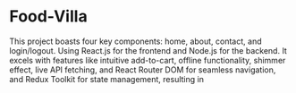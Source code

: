 # Food-Villa
This project boasts four key components: home, about, contact, and login/logout. Using React.js for the frontend and Node.js for the backend. It excels with features like intuitive add-to-cart, offline functionality, shimmer effect, live API fetching, and React Router DOM for seamless navigation, and Redux Toolkit for state management, resulting in
